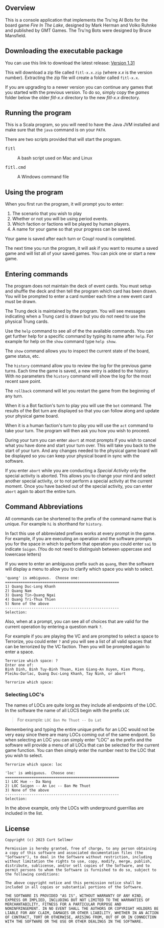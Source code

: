 ## Overview
This is a console application that implements the Tru'ng AI Bots for the board game
*Fire In The Lake*, designed by Mark Herman and Volko Ruhnke and published by GMT Games.
The Tru'ng Bots were designed by Bruce Mansfield.

## Downloading the executable package

You can use this link to download the latest release: [Version 1.31][1]

This will download a zip file called `fitl-x.x.zip` (where *x.x* is the version number).
Extracting the zip file will create a folder called `fitl-x.x`.

If you are upgrading to a newer version you can continue any games that you started with
the previous version.  To do so, simply copy the *games* folder below the older *fitl-x.x* directory to the 
new *fitl-x.x* directory.

[1]: https://github.com/sellmerfud/fitl/releases/download/v1.31/fitl-1.31.zip

## Running the program

This is a Scala program, so you will need to have the Java JVM installed and make sure that
the `java` command is on your `PATH`.

There are two scripts provided that will start the program.

<dl>
  <dt><pre>fitl</pre></dt>
  <dd>A bash script used on Mac and Linux</dd>

  <dt><pre>fitl.cmd</pre></dt>
  <dd>A Windows command file</dd>
</dl>

## Using the program

When you first run the program, it will prompt you to enter:

1. The scenario that you wish to play
2. Whether or not you will be using period events.
3. Which faction or factions will be played by human players.
4. A name for your game so that your progress can be saved.

Your game is saved after each turn or Coup! round is completed.

The next time you run the program, it will ask if you want to resume a saved game and will list all
of your saved games.  You can pick one or start a new game.


## Entering commands

The program does not maintain the deck of event cards.  You must setup and shuffle the deck and then
tell the program which card has been drawn.  You will be prompted to enter a card number each time
a new event card must be drawn.

The Trung deck is maintained by the program.  You will see messages indicating when a Trung card
is drawn but you do not need to use the physical Trung cards.

Use the `help` command to see all of the the available commands.  You can get further help for 
a specific command by typing its name after `help`. For example for help on the `show` 
command type `help show`.

The `show` command allows you to inspect the current state of the board, game status, etc.

The `history` command allow you to review the log for the previous game turns.  Each time the
game is saved, a new entry is added to the history.  With no parameters the `history` command
will show the log for the most recent save point.

The `rollback` command will let you restart the game from the beginning of any turn.

When it is a Bot faction's turn to play you will use the `bot` command.  The results of the Bot turn
are displayed so that you can follow along and update your physical game board.

When it is a human faction's turn to play you will use the `act` command to take your turn.  The program
will then ask you how you wish to proceed.

During your turn you can enter `abort` at most prompts if you wish to cancel what you have done
and start your turn over. This will take you back to the start of your turn.  And any changes 
needed to the physical game board will be displayed so you can keep your physical board in sync
with the software. 

If you enter `abort` while you are conducting a *Special Activity* only the
special activity is aborted.  This allows you to change your mind and select another special activity,
or to not perform a special activity at the current moment.  Once you have backed out of the
special activity, you can enter `abort` again to abort the entire turn.

## Command Abbreviations

All commands can be shortened to the prefix of the command name that is unique.  For example `hi` 
is shorthand for `history`.

In fact this use of abbreviated prefixes works at every prompt in the game.  For example, if you are
executing an operation and the software prompts you for the space in which to perform that operation
you could enter `sai` to indicate `Saigon`. (You do not need to distinguish between uppercase and lowercase
letters)

If you were to enter an ambiguous prefix such as `quang`, then the software will display a menu to
allow you to clarify which space you wish to select.

    'quang' is ambiguous.  Choose one:
    ====================================================
    1) Quang Duc-Long Khanh
    2) Quang Nam
    3) Quang Tin-Quang Ngai
    4) Quang Tri-Thua Thien
    5) None of the above
    ----------------------------------------------------
    Selection:

Also, when at a prompt, you can see all of choices that are valid for the current operation by entering a question mark `?`.

For example if you are playing the VC and are prompted to select a space to Terrorize, you could enter `?` and you
will see a list of all valid spaces that can be terrorized by the VC faction.  Then you will be prompted
again to enter a space.

    Terrorize which space: ?
    Enter one of:
    Binh Dinh, Binh Tuy-Binh Thuan, Kien Giang-An Xuyen, Kien Phong, Pleiku-Darlac, Quang Duc-Long Khanh, Tay Ninh, or abort

    Terrorize which space: 


### Selecting LOC's

The names of LOCs are quite long as they include all endpoints of the LOC.
In the software the name of all LOCS begin with the prefix `LOC`
> For example: `LOC Ban Me Thuot -- Da Lat`

Remembering and typing the entire unique prefix for an LOC would not be very
easy since there are many LOCs coming out of the same endpont.
So when selecting an LOC you can simply enter "LOC" as the prefix and the
software will provide a menu of all LOCs that can be selected for the current game function.
You can then simply enter the number next to the LOC that you wish to select.

    Terrorize which space: loc
    
    'loc' is ambiguous.  Choose one:
    ====================================================
    1) LOC Hue -- Da Nang
    2) LOC Saigon -- An Loc -- Ban Me Thuot
    3) None of the above
    ----------------------------------------------------
    Selection:
    
In the above example, only the LOCs with underground guerrillas are included in the list.
    
## License

    Copyright (c) 2023 Curt Sellmer
    
    Permission is hereby granted, free of charge, to any person obtaining
    a copy of this software and associated documentation files (the
    "Software"), to deal in the Software without restriction, including
    without limitation the rights to use, copy, modify, merge, publish,
    distribute, sublicense, and/or sell copies of the Software, and to
    permit persons to whom the Software is furnished to do so, subject to
    the following conditions:
    
    The above copyright notice and this permission notice shall be
    included in all copies or substantial portions of the Software.
    
    THE SOFTWARE IS PROVIDED "AS IS", WITHOUT WARRANTY OF ANY KIND,
    EXPRESS OR IMPLIED, INCLUDING BUT NOT LIMITED TO THE WARRANTIES OF
    MERCHANTABILITY, FITNESS FOR A PARTICULAR PURPOSE AND
    NONINFRINGEMENT. IN NO EVENT SHALL THE AUTHORS OR COPYRIGHT HOLDERS BE
    LIABLE FOR ANY CLAIM, DAMAGES OR OTHER LIABILITY, WHETHER IN AN ACTION
    OF CONTRACT, TORT OR OTHERWISE, ARISING FROM, OUT OF OR IN CONNECTION
    WITH THE SOFTWARE OR THE USE OR OTHER DEALINGS IN THE SOFTWARE.
